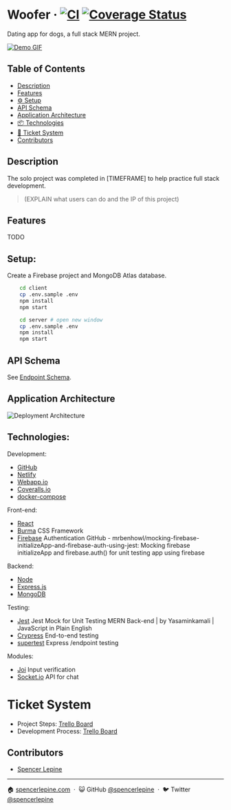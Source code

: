 # Woofer &middot; [![CI](https://github.com/spencerlepine/woofer/actions/workflows/main.yml/badge.svg?branch=main)](https://github.com/spencerlepine/woofer/actions/workflows/main.yml) [![Coverage Status](https://coveralls.io/repos/github/spencerlepine/woofer/badge.svg?branch=main)](https://coveralls.io/github/spencerlepine/woofer?branch=main)

Dating app for dogs, a full stack MERN project.

[![Demo GIF](./whitepaper/resources/images/demo.gif)](https://gallant-torvalds-547222.netlify.app/)

## Table of Contents

- [Description](#description)
- [Features](#features)
- [⚙️ Setup](#setup)
- [API Schema](#api-schema)
- [Application Architecture](#application-architectures)
- [📦 Technologies](#technologies)
- [🎯 Ticket System](#ticket-system)
- [Contributors](#contributors)

## Description

The solo project was completed in [TIMEFRAME] to help practice full stack development.

> (EXPLAIN what users can do and the IP of this project)

## Features
TODO
<!--
### Landing Page

#### Welcome Banner

![Home Page](./resources/images/home_page.png)

#### Product Catalog Page

- Browse all available products

![Product Page](./resources/images/product_page.png)

#### Product Detail Page

- View nutrition facts
- Save the product to cart
- Rate the product

![Product Detail Page](./resources/images/product_detail_page.gif)

### User Authentication

#### Account Type Selection

#### Login / Sign up

- Choose a Customer, Farmer, or Nutritionist account
- Browse the app and product catalog without being logged in
- Create an account or login Email/Password, Google, or Facebook
- Access live chat with a nutritionist

![Login Page](./resources/images/login_page.gif)
-->

## Setup:

Create a Firebase project and MongoDB Atlas database.

```sh
    cd client
    cp .env.sample .env
    npm install
    npm start
```

```sh
    cd server # open new window
    cp .env.sample .env
    npm install
    npm start
```

## API Schema

See [Endpoint Schema](./whitepaper/resources/WOOFER_API.md).

## Application Architecture

![Deployment Architecture](./whitepaper/resources/images/Project_Deployment.png)

## Technologies:

Development:
- [GitHub](https://github.com/)
- [Netlify](https://www.netlify.com/)
- [Webapp.io](https://webapp.io/onboarding/github)
- [Coveralls.io](https://coveralls.io/)
- [docker-compose](https://docs.docker.com/compose/)

Front-end:
- [React](https://github.com/facebook/react/)
- [Burma](https://github.com/jgthms/bulma) CSS Framework
- [Firebase](https://firebase.google.com/) Authentication GitHub - mrbenhowl/mocking-firebase-initializeApp-and-firebase-auth-using-jest: Mocking firebase initializeApp and firebase.auth() for unit testing app using firebase

Backend:
- [Node](https://nodejs.org/)
- [Express.js](http://expressjs.com/)
- [MongoDB](https://docs.mongodb.com/)

Testing:
- [Jest](https://jestjs.io/) Jest Mock for Unit Testing MERN Back-end | by Yasaminkamali | JavaScript in Plain English
- [Crypress](https://www.cypress.io/) End-to-end testing
- [supertest](https://github.com/visionmedia/supertest) Express /endpoint testing

Modules:
- [Joi](https://github.com/sideway/joi) Input verification
- [Socket.io](https://socket.io/) API for chat

# Ticket System
- Project Steps: [Trello Board](https://trello.com/b/tYtdHAT5/woofer-project)
- Development Process: [Trello Board](https://trello.com/b/kf2DJ80r/woofer-development)

## Contributors

- [Spencer Lepine](https://github.com/spencerlepine)

---

🏠 [spencerlepine.com](https://www.spencerlepine.com) &nbsp;&middot;&nbsp; 😺 GitHub [@spencerlepine](https://github.com/spencerlepine) &nbsp;&middot;&nbsp; 🐦 Twitter [@spencerlepine](http://twitter.com/spencerlepine)
